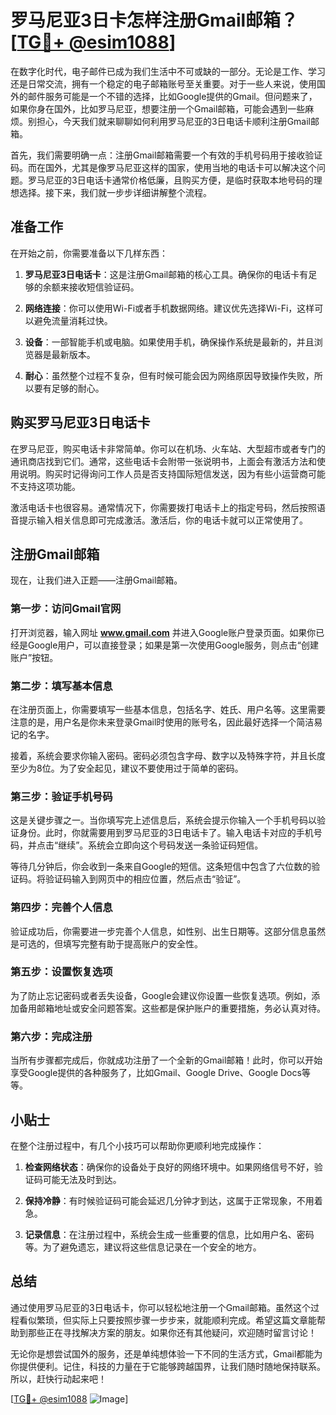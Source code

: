 # 罗马尼亚3日卡怎样注册Gmail邮箱？[[TG💪+ @esim1088](https://t.me/s/esim1088)]

在数字化时代，电子邮件已成为我们生活中不可或缺的一部分。无论是工作、学习还是日常交流，拥有一个稳定的电子邮箱账号至关重要。对于一些人来说，使用国外的邮件服务可能是一个不错的选择，比如Google提供的Gmail。但问题来了，如果你身在国外，比如罗马尼亚，想要注册一个Gmail邮箱，可能会遇到一些麻烦。别担心，今天我们就来聊聊如何利用罗马尼亚的3日电话卡顺利注册Gmail邮箱。

首先，我们需要明确一点：注册Gmail邮箱需要一个有效的手机号码用于接收验证码。而在国外，尤其是像罗马尼亚这样的国家，使用当地的电话卡可以解决这个问题。罗马尼亚的3日电话卡通常价格低廉，且购买方便，是临时获取本地号码的理想选择。接下来，我们就一步步详细讲解整个流程。

## 准备工作

在开始之前，你需要准备以下几样东西：

1. **罗马尼亚3日电话卡**：这是注册Gmail邮箱的核心工具。确保你的电话卡有足够的余额来接收短信验证码。
   
2. **网络连接**：你可以使用Wi-Fi或者手机数据网络。建议优先选择Wi-Fi，这样可以避免流量消耗过快。

3. **设备**：一部智能手机或电脑。如果使用手机，确保操作系统是最新的，并且浏览器是最新版本。

4. **耐心**：虽然整个过程不复杂，但有时候可能会因为网络原因导致操作失败，所以要有足够的耐心。

## 购买罗马尼亚3日电话卡

在罗马尼亚，购买电话卡非常简单。你可以在机场、火车站、大型超市或者专门的通讯商店找到它们。通常，这些电话卡会附带一张说明书，上面会有激活方法和使用说明。购买时记得询问工作人员是否支持国际短信发送，因为有些小运营商可能不支持这项功能。

激活电话卡也很容易。通常情况下，你需要拨打电话卡上的指定号码，然后按照语音提示输入相关信息即可完成激活。激活后，你的电话卡就可以正常使用了。

## 注册Gmail邮箱

现在，让我们进入正题——注册Gmail邮箱。

### 第一步：访问Gmail官网

打开浏览器，输入网址 **www.gmail.com** 并进入Google账户登录页面。如果你已经是Google用户，可以直接登录；如果是第一次使用Google服务，则点击“创建账户”按钮。

### 第二步：填写基本信息

在注册页面上，你需要填写一些基本信息，包括名字、姓氏、用户名等。这里需要注意的是，用户名是你未来登录Gmail时使用的账号名，因此最好选择一个简洁易记的名字。

接着，系统会要求你输入密码。密码必须包含字母、数字以及特殊字符，并且长度至少为8位。为了安全起见，建议不要使用过于简单的密码。

### 第三步：验证手机号码

这是关键步骤之一。当你填写完上述信息后，系统会提示你输入一个手机号码以验证身份。此时，你就需要用到罗马尼亚的3日电话卡了。输入电话卡对应的手机号码，并点击“继续”。系统会立即向这个号码发送一条验证码短信。

等待几分钟后，你会收到一条来自Google的短信。这条短信中包含了六位数的验证码。将验证码输入到网页中的相应位置，然后点击“验证”。

### 第四步：完善个人信息

验证成功后，你需要进一步完善个人信息，如性别、出生日期等。这部分信息虽然是可选的，但填写完整有助于提高账户的安全性。

### 第五步：设置恢复选项

为了防止忘记密码或者丢失设备，Google会建议你设置一些恢复选项。例如，添加备用邮箱地址或安全问题答案。这些都是保护账户的重要措施，务必认真对待。

### 第六步：完成注册

当所有步骤都完成后，你就成功注册了一个全新的Gmail邮箱！此时，你可以开始享受Google提供的各种服务了，比如Gmail、Google Drive、Google Docs等等。

## 小贴士

在整个注册过程中，有几个小技巧可以帮助你更顺利地完成操作：

1. **检查网络状态**：确保你的设备处于良好的网络环境中。如果网络信号不好，验证码可能无法及时到达。

2. **保持冷静**：有时候验证码可能会延迟几分钟才到达，这属于正常现象，不用着急。

3. **记录信息**：在注册过程中，系统会生成一些重要的信息，比如用户名、密码等。为了避免遗忘，建议将这些信息记录在一个安全的地方。

## 总结

通过使用罗马尼亚的3日电话卡，你可以轻松地注册一个Gmail邮箱。虽然这个过程看似繁琐，但实际上只要按照步骤一步步来，就能顺利完成。希望这篇文章能帮助到那些正在寻找解决方案的朋友。如果你还有其他疑问，欢迎随时留言讨论！

无论你是想尝试国外的服务，还是单纯想体验一下不同的生活方式，Gmail都能为你提供便利。记住，科技的力量在于它能够跨越国界，让我们随时随地保持联系。所以，赶快行动起来吧！

[[TG💪+ @esim1088](https://t.me/s/esim1088) ![Image](https://i.postimg.cc/4NQfJmqS/Snipaste-2025-05-13-00-14-12.png)]